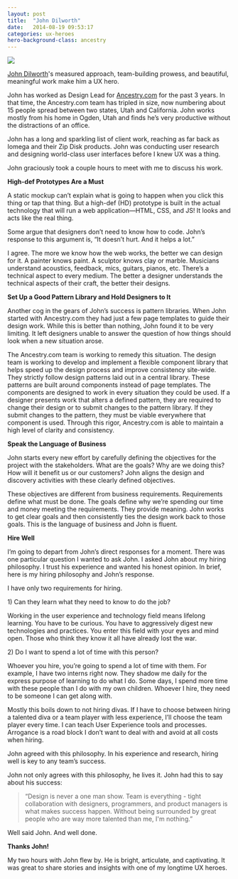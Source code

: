 ```yaml
---
layout: post
title:  "John Dilworth"
date:   2014-08-19 09:53:17
categories: ux-heroes
hero-background-class: ancestry
---
```

<div class="thumbnail clearfix">
	<img class="portrait" src="{{ "/images/dilworth.jpg" | prepend: site.baseurl }}">
</div>
<p class="lead lead-1"><a href="http://www.johndilworth.com" title="John Dilworth Art &amp; Design">John Dilworth</a>'s measured approach, team-building prowess, and beautiful, meaningful work make him a UX hero.</p>

<div class="body body-2">
	<p>John has worked as Design Lead for <a href="http://ancestry.com/">Ancestry.com</a> for the past 3 years. In that time, the Ancestry.com team has tripled in size, now numbering about 15 people spread between two states, Utah and California. John works mostly from his home in Ogden, Utah and finds he&rsquo;s very productive without the distractions of an office.</p>
	<p>John has a long and sparkling list of client work, reaching as far back as Iomega and their Zip Disk products. John was conducting user research and designing world-class user interfaces before I knew UX was a thing.</p>
	<p>John graciously took a couple hours to meet with me to discuss his work.</p>
	<p><strong>High-def Prototypes Are a Must</strong></p>
	<p>A static mockup can&rsquo;t explain what is going to happen when you click this thing or tap that thing. But a high-def (HD) prototype is built in the actual technology that will run a web application&mdash;HTML, CSS, and JS! It looks and acts like the real thing.</p>
	<p>Some argue that designers don&rsquo;t need to know how to code. John&rsquo;s response to this argument is, &ldquo;It doesn&rsquo;t hurt. And it helps a lot.&rdquo; </p>
	<p>I agree. The more we know how the web works, the better we can design for it. A painter knows paint. A sculptor knows clay or marble. Musicians understand acoustics, feedback, mics, guitars, pianos, etc. There&rsquo;s a technical aspect to every medium. The better a designer understands the technical aspects of their craft, the better their designs.</p>
	<p><strong>Set Up a Good Pattern Library and Hold Designers to It</strong></p>
	<p>Another cog in the gears of John&rsquo;s success is pattern libraries. When John started with Ancestry.com they had just a few page templates to guide their design work. While this is better than nothing, John found it to be very limiting. It left designers unable to answer the question of how things should look when a new situation arose.</p>
	<p>The Ancestry.com team is working to remedy this situation. The design team is working to develop and implement a flexible component library that helps speed up the design process and improve consistency site-wide. They strictly follow design patterns laid out in a central library. These patterns are built around components instead of page templates. The components are designed to work in every situation they could be used. If a designer presents work that alters a defined pattern, they are required to change their design or to submit changes to the pattern library. If they submit changes to the pattern, they must be viable everywhere that component is used. Through this rigor, Ancestry.com is able to maintain a high level of clarity and consistency.</p>
	<p><strong>Speak the Language of Business</strong></p>
	<p>John starts every new effort by carefully defining the objectives for the project with the stakeholders. What are the goals? Why are we doing this? How will it benefit us or our customers? John aligns the design and discovery activities with these clearly defined objectives.</p>
	<p>These objectives are different from business requirements. Requirements define what must be done. The goals define why we&rsquo;re spending our time and money meeting the requirements. They provide meaning. John works to get clear goals and then consistently ties the design work back to those goals. This is the language of business and John is fluent.</p>
	<p><strong>Hire Well</strong></p>
	<p>I&rsquo;m going to depart from John&rsquo;s direct responses for a moment. There was one particular question I wanted to ask John. I asked John about my hiring philosophy. I trust his experience and wanted his honest opinion. In brief, here is my hiring philosophy and John&rsquo;s response.</p>
	<p>I have only two requirements for hiring. </p>
	<p>1) Can they learn what they need to know to do the job?</p>
	<p>Working in the user experience and technology field means lifelong learning. You have to be curious. You have to aggressively digest new technologies and practices. You enter this field with your eyes and mind open. Those who think they know it all have already lost the war.</p>
	<p>2) Do I want to spend a lot of time with this person?</p>
	<p>Whoever you hire, you&rsquo;re going to spend a lot of time with them. For example, I have two interns right now. They shadow me daily for the express purpose of learning to do what I do. Some days, I spend more time with these people than I do with my own children. Whoever I hire, they need to be someone I can get along with.</p>
	<p>Mostly this boils down to not hiring divas. If I have to choose between hiring a talented diva or a team player with less experience, I&rsquo;ll choose the team player every time. I can teach User Experience tools and processes. Arrogance is a road block I don&rsquo;t want to deal with and avoid at all costs when hiring.</p>
	<p>John agreed with this philosophy. In his experience and research, hiring well is key to any team&rsquo;s success.</p>
	<p>John not only agrees with this philosophy, he lives it. John had this to say about his success:</p>
	<blockquote>&ldquo;Design is never a one man show. Team is everything - tight collaboration with designers, programmers, and product managers is what makes success happen. Without being surrounded by great people who are way more talented than me, I'm nothing.&rdquo;</blockquote>
	<p>Well said John. And well done.</p>
	<p><strong>Thanks John!</strong></p>
	<p>My two hours with John flew by. He is bright, articulate, and captivating. It was great to share stories and insights with one of my longtime UX heroes.</p>
</div>
